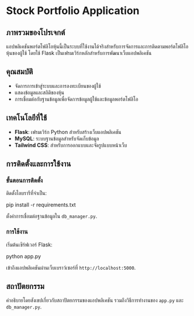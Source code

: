 # Stock Portfolio Application

## ภาพรวมของโปรเจกต์

แอปพลิเคชันพอร์ตโฟลิโอหุ้นนี้เป็นระบบที่ใช้งานได้จริงสำหรับการจัดการและการติดตามพอร์ตโฟลิโอหุ้นของผู้ใช้ โดยใช้ Flask เป็นเฟรมเวิร์กหลักสำหรับการพัฒนาเว็บแอปพลิเคชัน

## คุณสมบัติ

- จัดการการเข้าสู่ระบบและการลงทะเบียนของผู้ใช้
- แสดงข้อมูลและสถิติของหุ้น
- การเชื่อมต่อกับฐานข้อมูลเพื่อจัดการข้อมูลผู้ใช้และข้อมูลพอร์ตโฟลิโอ

## เทคโนโลยีที่ใช้

- **Flask**: เฟรมเวิร์ก Python สำหรับสร้างเว็บแอปพลิเคชัน
- **MySQL**: ระบบฐานข้อมูลสำหรับจัดเก็บข้อมูล
- **Tailwind CSS**: สำหรับการออกแบบและจัดรูปแบบหน้าเว็บ

## การติดตั้งและการใช้งาน

### ขั้นตอนการติดตั้ง

ติดตั้งไลบรารีที่จำเป็น:

pip install -r requirements.txt

ตั้งค่าการเชื่อมต่อฐานข้อมูลใน `db_manager.py`.

### การใช้งาน

เริ่มต้นเซิร์ฟเวอร์ Flask:

python app.py

เข้าถึงแอปพลิเคชันผ่านเว็บเบราว์เซอร์ที่ `http://localhost:5000`.

## สถาปัตยกรรม

คำอธิบายโดยสังเขปเกี่ยวกับสถาปัตยกรรมของแอปพลิเคชัน รวมถึงวิธีการทำงานของ `app.py` และ `db_manager.py`.

